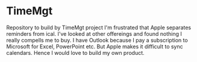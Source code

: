 # TimeMgt
Repository to build by TimeMgt project
I'm frustrated that Apple separates reminders from ical. I've looked at other offereings and found nothing I really compells me to buy. I have Outlook because I pay a subscription to Microsoft for Excel, PowerPoint etc. But Apple makes it difficult to sync calendars. Hence I would love to build my own product.
